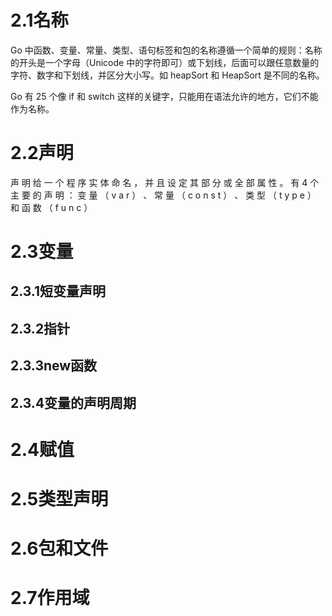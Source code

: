 # 2.1名称

Go 中函数、变量、常量、类型、语句标签和包的名称遵循一个简单的规则：名称的开头是一个字母（Unicode 中的字符即可）或下划线，后面可以跟任意数量的字符、数字和下划线，并区分大小写。如 heapSort 和 HeapSort 是不同的名称。

Go 有 25 个像 if 和 switch 这样的关键字，只能用在语法允许的地方，它们不能作为名称。


# 2.2声明

声 明 给 ⼀ 个 程 序 实 体 命 名 ， 并 且 设 定 其 部 分 或 全 部 属 性 。 有 4 个 主 要 的 声 明 ： 变 量 （ v a r ） 、 常 量 （ c o n s t ） 、 类 型 （ t y p e ） 和 函 数 （ f u n c ）

# 2.3变量

## 2.3.1短变量声明

## 2.3.2指针

## 2.3.3new函数

## 2.3.4变量的声明周期

# 2.4赋值

# 2.5类型声明

# 2.6包和文件

# 2.7作用域